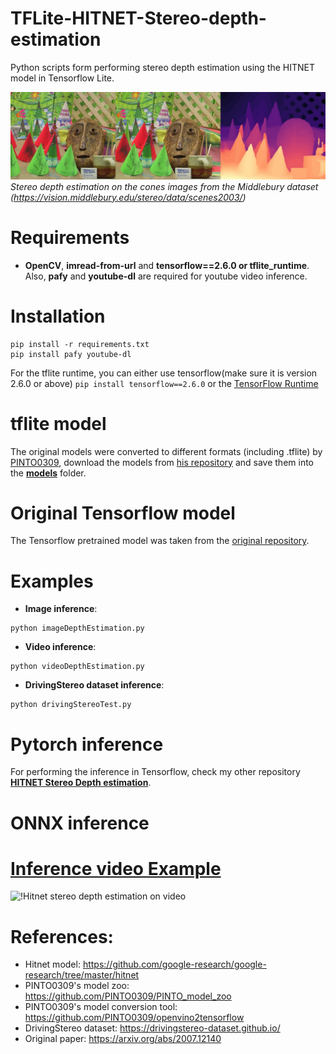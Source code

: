 # TFLite-HITNET-Stereo-depth-estimation
Python scripts form performing stereo depth estimation using the HITNET model in Tensorflow Lite.

![Hitnet stereo depth estimation TFLite](https://github.com/ibaiGorordo/TFLite-HITNET-Stereo-depth-estimation/blob/main/docs/img/out.jpg)
*Stereo depth estimation on the cones images from the Middlebury dataset (https://vision.middlebury.edu/stereo/data/scenes2003/)*

# Requirements

 * **OpenCV**, **imread-from-url** and **tensorflow==2.6.0 or tflite_runtime**. Also, **pafy** and **youtube-dl** are required for youtube video inference. 
 
# Installation
```
pip install -r requirements.txt
pip install pafy youtube-dl
```

For the tflite runtime, you can either use tensorflow(make sure it is version 2.6.0 or above) `pip install tensorflow==2.6.0` or the [TensorFlow Runtime](https://www.tensorflow.org/lite/guide/python)

# tflite model
The original models were converted to different formats (including .tflite) by [PINTO0309](https://github.com/PINTO0309), download the models from [his repository](https://github.com/PINTO0309/PINTO_model_zoo/tree/main/142_HITNET) and save them into the **[models](https://github.com/ibaiGorordo/TFLite-HITNET-Stereo-depth-estimation/tree/main/models)** folder. 

# Original Tensorflow model
The Tensorflow pretrained model was taken from the [original repository](https://github.com/google-research/google-research/tree/master/hitnet).
 
# Examples

 * **Image inference**:
 
 ```
 python imageDepthEstimation.py 
 ```
 
  * **Video inference**:
 
 ```
 python videoDepthEstimation.py
 ```
 
 * **DrivingStereo dataset inference**:
 
 ```
 python drivingStereoTest.py
 ```
 

# Pytorch inference
For performing the inference in Tensorflow, check my other repository **[HITNET Stereo Depth estimation](https://github.com/ibaiGorordo/HITNET-Stereo-Depth-estimation)**.

# ONNX inference

 
# [Inference video Example](https://youtu.be/ge2iN8Ga4Dg) 
 ![!Hitnet stereo depth estimation on video](https://github.com/ibaiGorordo/HITNET-Stereo-Depth-estimation/blob/main/doc/img/hitnetDepthEstimation.gif)

# References:
* Hitnet model: https://github.com/google-research/google-research/tree/master/hitnet
* PINTO0309's model zoo: https://github.com/PINTO0309/PINTO_model_zoo
* PINTO0309's model conversion tool: https://github.com/PINTO0309/openvino2tensorflow
* DrivingStereo dataset: https://drivingstereo-dataset.github.io/
* Original paper: https://arxiv.org/abs/2007.12140
 
